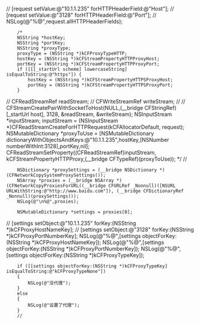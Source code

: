 //         [request setValue:@"10.1.1.235" forHTTPHeaderField:@"Host"];
//         [request setValue:@"3128" forHTTPHeaderField:@"Port"];
//        NSLog(@"%@",request.allHTTPHeaderFields);
        
        
        
        /*
        NSString *hostKey;
        NSString *portKey;
        NSString *proxyType;
        proxyType = (NSString *)kCFProxyTypeHTTP;
        hostKey = (NSString *)kCFStreamPropertyHTTPProxyHost;
        portKey = (NSString *)kCFStreamPropertyHTTPProxyPort;
        if ([[[_startUrl scheme] lowercaseString] isEqualToString:@"https"]) {
            hostKey = (NSString *)kCFStreamPropertyHTTPSProxyHost;
            portKey = (NSString *)kCFStreamPropertyHTTPSProxyPort;
        }
//         CFReadStreamRef readStream;
//        CFWriteStreamRef writeStream;
//
//        CFStreamCreatePairWithSocketToHost(NULL,(__bridge CFStringRef)[_startUrl host], 3128, &readStream, &writeStream);
         NSInputStream *inputStream;
          inputStream = (NSInputStream *)CFReadStreamCreateForHTTPRequest(kCFAllocatorDefault, request);
        NSMutableDictionary *proxyToUse = [NSMutableDictionary dictionaryWithObjectsAndKeys:@"10.1.1.235",hostKey,[NSNumber numberWithInt:3128],portKey,nil];
        CFReadStreamSetProperty((CFReadStreamRef)inputStream, kCFStreamPropertyHTTPProxy,(__bridge CFTypeRef)(proxyToUse));
       */
        //
  
        
        NSDictionary *proxySettings = (__bridge NSDictionary *)(CFNetworkCopySystemProxySettings());
        NSArray *proxies = (__bridge NSArray *)(CFNetworkCopyProxiesForURL((__bridge CFURLRef _Nonnull)([NSURL URLWithString:@"http://www.baidu.com"]), (__bridge CFDictionaryRef _Nonnull)(proxySettings)));
        NSLog(@"\n%@",proxies);
        
        NSMutableDictionary *settings = proxies[0];
//        [settings setObject:@"10.1.1.235" forKey:(NSString *)kCFProxyHostNameKey];
//        [settings setObject:@"3128" forKey:(NSString *)kCFProxyPortNumberKey];
        NSLog(@"%@",[settings objectForKey:(NSString *)kCFProxyHostNameKey]);
        NSLog(@"%@",[settings objectForKey:(NSString *)kCFProxyPortNumberKey]);
        NSLog(@"%@",[settings objectForKey:(NSString *)kCFProxyTypeKey]);

        if ([[settings objectForKey:(NSString *)kCFProxyTypeKey] isEqualToString:@"kCFProxyTypeNone"])
        {
            NSLog(@"没代理");
        }
        else
        {
            NSLog(@"设置了代理");
        }
        //
        
